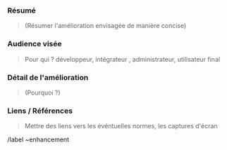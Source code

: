 
### Résumé

> (Résumer l'amélioration envisagée de manière concise)

### Audience visée

> Pour qui ? développeur, intégrateur , administrateur, utilisateur final

### Détail de l'amélioration

> (Pourquoi ?)

### Liens / Références

> Mettre des liens vers les événtuelles normes, les captures d'écran



/label ~enhancement

